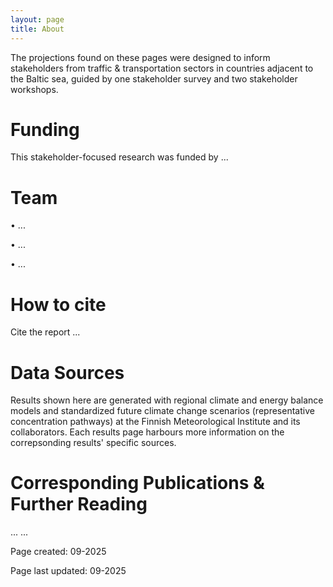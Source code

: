 ```yaml
---
layout: page
title: About
---
```


The projections found on these pages were designed to inform stakeholders from traffic & transportation sectors in countries adjacent to the Baltic sea, guided by one stakeholder survey and two stakeholder workshops. 


# Funding
This stakeholder-focused research was funded by ...


# Team

• ...

• ...

• ...


# How to cite
Cite the report ...


# Data Sources
Results shown here are generated with regional climate and energy balance models and standardized future climate change scenarios (representative concentration pathways) at the Finnish Meteorological Institute and its collaborators. Each results page harbours more information on the correpsonding results' specific sources.


# Corresponding Publications & Further Reading

...
...

Page created: 09-2025 

Page last updated: 09-2025
